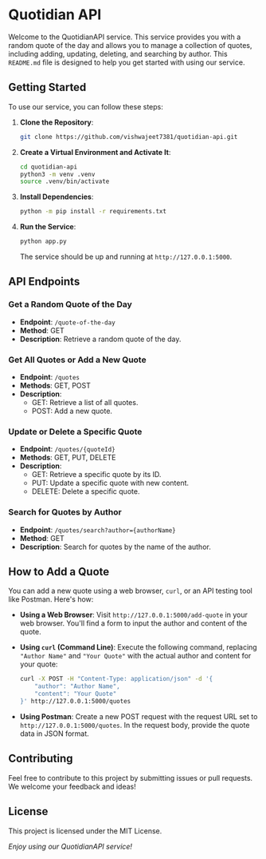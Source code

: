# Quotidian API

Welcome to the QuotidianAPI service. This service provides you with a random quote of the day and allows you to manage a collection of quotes, including adding, updating, deleting, and searching by author. This `README.md` file is designed to help you get started with using our service.

## Getting Started

To use our service, you can follow these steps:

1. **Clone the Repository**:

   ```bash
   git clone https://github.com/vishwajeet7381/quotidian-api.git
   ```

2. **Create a Virtual Environment and Activate It**:

    ```bash
    cd quotidian-api
    python3 -m venv .venv
    source .venv/bin/activate
    ```

3. **Install Dependencies**:

   ```bash
   python -m pip install -r requirements.txt
   ```

4. **Run the Service**:

   ```bash
   python app.py
   ```

   The service should be up and running at `http://127.0.0.1:5000`.

## API Endpoints

### Get a Random Quote of the Day

- **Endpoint**: `/quote-of-the-day`
- **Method**: GET
- **Description**: Retrieve a random quote of the day.

### Get All Quotes or Add a New Quote

- **Endpoint**: `/quotes`
- **Methods**: GET, POST
- **Description**:
  - GET: Retrieve a list of all quotes.
  - POST: Add a new quote.

### Update or Delete a Specific Quote

- **Endpoint**: `/quotes/{quoteId}`
- **Methods**: GET, PUT, DELETE
- **Description**:
  - GET: Retrieve a specific quote by its ID.
  - PUT: Update a specific quote with new content.
  - DELETE: Delete a specific quote.

### Search for Quotes by Author

- **Endpoint**: `/quotes/search?author={authorName}`
- **Method**: GET
- **Description**: Search for quotes by the name of the author.

## How to Add a Quote

You can add a new quote using a web browser, `curl`, or an API testing tool like Postman. Here's how:

- **Using a Web Browser**: Visit `http://127.0.0.1:5000/add-quote` in your web browser. You'll find a form to input the author and content of the quote.

- **Using `curl` (Command Line)**: Execute the following command, replacing `"Author Name"` and `"Your Quote"` with the actual author and content for your quote:

  ```bash
  curl -X POST -H "Content-Type: application/json" -d '{
      "author": "Author Name",
      "content": "Your Quote"
  }' http://127.0.0.1:5000/quotes
  ```

- **Using Postman**: Create a new POST request with the request URL set to `http://127.0.0.1:5000/quotes`. In the request body, provide the quote data in JSON format.

## Contributing

Feel free to contribute to this project by submitting issues or pull requests. We welcome your feedback and ideas!

## License

This project is licensed under the MIT License.

_Enjoy using our QuotidianAPI service!_